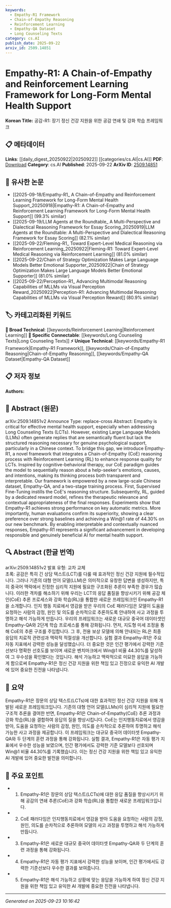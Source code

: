 ```yaml
---
keywords:
  - Empathy-R1 Framework
  - Chain-of-Empathy Reasoning
  - Reinforcement Learning
  - Empathy-QA Dataset
  - Long Counseling Texts
category: cs.AI
publish_date: 2025-09-22
arxiv_id: 2509.14851
---
```


<!-- KEYWORD_LINKING_METADATA:
{
  "processed_timestamp": "2025-09-23T10:16:42.491336",
  "vocabulary_version": "1.0",
  "selected_keywords": [
    "Empathy-R1 Framework",
    "Chain-of-Empathy Reasoning",
    "Reinforcement Learning",
    "Empathy-QA Dataset",
    "Long Counseling Texts"
  ],
  "rejected_keywords": [],
  "similarity_scores": {
    "Empathy-R1 Framework": 0.8,
    "Chain-of-Empathy Reasoning": 0.78,
    "Reinforcement Learning": 0.85,
    "Empathy-QA Dataset": 0.77,
    "Long Counseling Texts": 0.75
  },
  "extraction_method": "AI_prompt_based",
  "budget_applied": true,
  "candidates_json": {
    "candidates": [
      {
        "surface": "Empathy-R1",
        "canonical": "Empathy-R1 Framework",
        "aliases": [
          "Empathy-R1"
        ],
        "category": "unique_technical",
        "rationale": "Represents a novel framework specifically designed for mental health support, offering potential for unique insights and connections.",
        "novelty_score": 0.85,
        "connectivity_score": 0.65,
        "specificity_score": 0.9,
        "link_intent_score": 0.8
      },
      {
        "surface": "Chain-of-Empathy",
        "canonical": "Chain-of-Empathy Reasoning",
        "aliases": [
          "CoE"
        ],
        "category": "unique_technical",
        "rationale": "Introduces a new reasoning process inspired by cognitive-behavioral therapy, enhancing the interpretability of AI responses.",
        "novelty_score": 0.8,
        "connectivity_score": 0.7,
        "specificity_score": 0.85,
        "link_intent_score": 0.78
      },
      {
        "surface": "Reinforcement Learning",
        "canonical": "Reinforcement Learning",
        "aliases": [
          "RL"
        ],
        "category": "broad_technical",
        "rationale": "A fundamental technique in AI that enhances the framework's response quality, relevant for linking with other AI methodologies.",
        "novelty_score": 0.4,
        "connectivity_score": 0.88,
        "specificity_score": 0.7,
        "link_intent_score": 0.85
      },
      {
        "surface": "Empathy-QA",
        "canonical": "Empathy-QA Dataset",
        "aliases": [
          "Empathy-QA"
        ],
        "category": "unique_technical",
        "rationale": "A large-scale dataset critical for training and evaluating the framework, offering opportunities for data-driven insights.",
        "novelty_score": 0.75,
        "connectivity_score": 0.6,
        "specificity_score": 0.88,
        "link_intent_score": 0.77
      },
      {
        "surface": "Long Counseling Texts",
        "canonical": "Long Counseling Texts",
        "aliases": [
          "LCTs"
        ],
        "category": "specific_connectable",
        "rationale": "Focuses on a specific application area for AI, linking mental health support with language processing challenges.",
        "novelty_score": 0.65,
        "connectivity_score": 0.72,
        "specificity_score": 0.8,
        "link_intent_score": 0.75
      }
    ],
    "ban_list_suggestions": [
      "method",
      "experiment",
      "performance"
    ]
  },
  "decisions": [
    {
      "candidate_surface": "Empathy-R1",
      "resolved_canonical": "Empathy-R1 Framework",
      "decision": "linked",
      "scores": {
        "novelty": 0.85,
        "connectivity": 0.65,
        "specificity": 0.9,
        "link_intent": 0.8
      }
    },
    {
      "candidate_surface": "Chain-of-Empathy",
      "resolved_canonical": "Chain-of-Empathy Reasoning",
      "decision": "linked",
      "scores": {
        "novelty": 0.8,
        "connectivity": 0.7,
        "specificity": 0.85,
        "link_intent": 0.78
      }
    },
    {
      "candidate_surface": "Reinforcement Learning",
      "resolved_canonical": "Reinforcement Learning",
      "decision": "linked",
      "scores": {
        "novelty": 0.4,
        "connectivity": 0.88,
        "specificity": 0.7,
        "link_intent": 0.85
      }
    },
    {
      "candidate_surface": "Empathy-QA",
      "resolved_canonical": "Empathy-QA Dataset",
      "decision": "linked",
      "scores": {
        "novelty": 0.75,
        "connectivity": 0.6,
        "specificity": 0.88,
        "link_intent": 0.77
      }
    },
    {
      "candidate_surface": "Long Counseling Texts",
      "resolved_canonical": "Long Counseling Texts",
      "decision": "linked",
      "scores": {
        "novelty": 0.65,
        "connectivity": 0.72,
        "specificity": 0.8,
        "link_intent": 0.75
      }
    }
  ]
}
-->

# Empathy-R1: A Chain-of-Empathy and Reinforcement Learning Framework for Long-Form Mental Health Support

**Korean Title:** 공감-R1: 장기 정신 건강 지원을 위한 공감 연쇄 및 강화 학습 프레임워크

## 📋 메타데이터

**Links**: [[daily_digest_20250922|20250922]] [[categories/cs.AI|cs.AI]]
**PDF**: [Download](https://arxiv.org/pdf/2509.14851.pdf)
**Category**: cs.AI
**Published**: 2025-09-22
**ArXiv ID**: [2509.14851](https://arxiv.org/abs/2509.14851)

## 🔗 유사한 논문
- [[2025-09-18/Empathy-R1_ A Chain-of-Empathy and Reinforcement Learning Framework for Long-Form Mental Health Support_20250918|Empathy-R1: A Chain-of-Empathy and Reinforcement Learning Framework for Long-Form Mental Health Support]] (99.3% similar)
- [[2025-09-19/LLM Agents at the Roundtable_ A Multi-Perspective and Dialectical Reasoning Framework for Essay Scoring_20250919|LLM Agents at the Roundtable: A Multi-Perspective and Dialectical Reasoning Framework for Essay Scoring]] (82.1% similar)
- [[2025-09-22/Fleming-R1_ Toward Expert-Level Medical Reasoning via Reinforcement Learning_20250922|Fleming-R1: Toward Expert-Level Medical Reasoning via Reinforcement Learning]] (81.0% similar)
- [[2025-09-22/Chain of Strategy Optimization Makes Large Language Models Better Emotional Supporter_20250922|Chain of Strategy Optimization Makes Large Language Models Better Emotional Supporter]] (81.0% similar)
- [[2025-09-22/Perception-R1_ Advancing Multimodal Reasoning Capabilities of MLLMs via Visual Perception Reward_20250922|Perception-R1: Advancing Multimodal Reasoning Capabilities of MLLMs via Visual Perception Reward]] (80.9% similar)

## 🏷️ 카테고리화된 키워드
**🧠 Broad Technical**: [[keywords/Reinforcement Learning|Reinforcement Learning]]
**🔗 Specific Connectable**: [[keywords/Long Counseling Texts|Long Counseling Texts]]
**⚡ Unique Technical**: [[keywords/Empathy-R1 Framework|Empathy-R1 Framework]], [[keywords/Chain-of-Empathy Reasoning|Chain-of-Empathy Reasoning]], [[keywords/Empathy-QA Dataset|Empathy-QA Dataset]]

## 📋 저자 정보

**Authors:** 

## 📄 Abstract (원문)

arXiv:2509.14851v2 Announce Type: replace-cross 
Abstract: Empathy is critical for effective mental health support, especially when addressing Long Counseling Texts (LCTs). However, existing Large Language Models (LLMs) often generate replies that are semantically fluent but lack the structured reasoning necessary for genuine psychological support, particularly in a Chinese context. To bridge this gap, we introduce Empathy-R1, a novel framework that integrates a Chain-of-Empathy (CoE) reasoning process with Reinforcement Learning (RL) to enhance response quality for LCTs. Inspired by cognitive-behavioral therapy, our CoE paradigm guides the model to sequentially reason about a help-seeker's emotions, causes, and intentions, making its thinking process both transparent and interpretable. Our framework is empowered by a new large-scale Chinese dataset, Empathy-QA, and a two-stage training process. First, Supervised Fine-Tuning instills the CoE's reasoning structure. Subsequently, RL, guided by a dedicated reward model, refines the therapeutic relevance and contextual appropriateness of the final responses. Experiments show that Empathy-R1 achieves strong performance on key automatic metrics. More importantly, human evaluations confirm its superiority, showing a clear preference over strong baselines and achieving a Win@1 rate of 44.30% on our new benchmark. By enabling interpretable and contextually nuanced responses, Empathy-R1 represents a significant advancement in developing responsible and genuinely beneficial AI for mental health support.

## 🔍 Abstract (한글 번역)

arXiv:2509.14851v2 발표 유형: 교차 교체  
초록: 공감은 특히 긴 상담 텍스트(LCT)를 다룰 때 효과적인 정신 건강 지원에 필수적입니다. 그러나 기존의 대형 언어 모델(LLM)은 의미적으로 유창한 답변을 생성하지만, 특히 중국어 맥락에서 진정한 심리적 지원에 필요한 구조화된 추론이 부족한 경우가 많습니다. 이러한 격차를 해소하기 위해 우리는 LCT의 응답 품질을 향상시키기 위해 공감 체인(CoE) 추론 프로세스와 강화 학습(RL)을 통합한 새로운 프레임워크인 Empathy-R1을 소개합니다. 인지 행동 치료에서 영감을 받은 우리의 CoE 패러다임은 모델이 도움을 요청하는 사람의 감정, 원인 및 의도를 순차적으로 추론하도록 안내하여 사고 과정을 투명하고 해석 가능하게 만듭니다. 우리의 프레임워크는 새로운 대규모 중국어 데이터셋인 Empathy-QA와 2단계 학습 프로세스를 통해 강화됩니다. 먼저, 지도형 미세 조정을 통해 CoE의 추론 구조를 주입합니다. 그 후, 전용 보상 모델에 의해 안내되는 RL은 최종 응답의 치료적 관련성과 맥락적 적절성을 개선합니다. 실험 결과 Empathy-R1은 주요 자동 지표에서 강력한 성능을 달성했습니다. 더 중요한 것은 인간 평가에서 강력한 기준선보다 명확한 선호도를 보이며 새로운 벤치마크에서 Win@1 비율 44.30%를 달성하여 그 우수성을 확인했다는 것입니다. 해석 가능하고 맥락적으로 미묘한 응답을 가능하게 함으로써 Empathy-R1은 정신 건강 지원을 위한 책임 있고 진정으로 유익한 AI 개발에 있어 중요한 진전을 나타냅니다.

## 📝 요약

Empathy-R1은 장문의 상담 텍스트(LCTs)에 대한 효과적인 정신 건강 지원을 위해 개발된 새로운 프레임워크입니다. 기존의 대형 언어 모델(LLMs)이 심리적 지원에 필요한 구조적 추론을 결여한 반면, Empathy-R1은 Chain-of-Empathy(CoE) 추론 과정과 강화 학습(RL)을 결합하여 응답의 질을 향상시킵니다. CoE는 인지행동치료에서 영감을 받아, 도움을 요청하는 사람의 감정, 원인, 의도를 순차적으로 추론하여 투명하고 해석 가능한 사고 과정을 제공합니다. 이 프레임워크는 대규모 중국어 데이터셋 Empathy-QA와 두 단계의 훈련 과정을 통해 강화됩니다. 실험 결과, Empathy-R1은 자동 평가 지표에서 우수한 성능을 보였으며, 인간 평가에서도 강력한 기준 모델보다 선호되며 Win@1 비율 44.30%를 기록했습니다. 이는 정신 건강 지원을 위한 책임 있고 유익한 AI 개발에 있어 중요한 발전을 의미합니다.

## 🎯 주요 포인트

- 1. Empathy-R1은 장문의 상담 텍스트(LCTs)에 대한 응답 품질을 향상시키기 위해 공감의 연쇄 추론(CoE)과 강화 학습(RL)을 통합한 새로운 프레임워크입니다.
- 2. CoE 패러다임은 인지행동치료에서 영감을 받아 도움을 요청하는 사람의 감정, 원인, 의도를 순차적으로 추론하여 모델의 사고 과정을 투명하고 해석 가능하게 만듭니다.
- 3. Empathy-R1은 새로운 대규모 중국어 데이터셋 Empathy-QA와 두 단계의 훈련 과정을 통해 강화됩니다.
- 4. Empathy-R1은 자동 평가 지표에서 강력한 성능을 보이며, 인간 평가에서도 강력한 기준선보다 우수한 결과를 보여줍니다.
- 5. Empathy-R1은 해석 가능하고 상황에 맞는 응답을 가능하게 하여 정신 건강 지원을 위한 책임 있고 유익한 AI 개발에 중요한 진전을 나타냅니다.


---

*Generated on 2025-09-23 10:16:42*